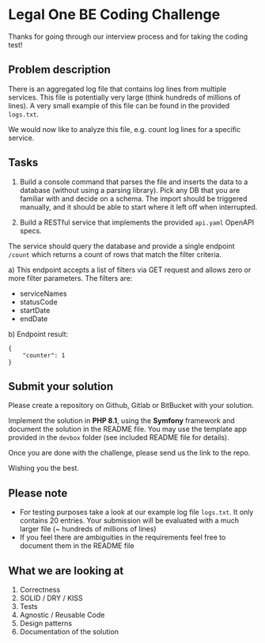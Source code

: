 # Legal One BE Coding Challenge

Thanks for going through our interview process and for taking the coding test!

## Problem description

There is an aggregated log file that contains log lines from multiple services. This file is potentially very large (think hundreds of millions of lines). A very small example of this file can be found in the provided `logs.txt`.

We would now like to analyze this file, e.g. count log lines for a specific service.

## Tasks

1. Build a console command that parses the file and inserts the data to a database (without using a parsing library). Pick any DB that you are familiar with and decide on a schema. The import should be triggered manually, and it should be able to start where it left off when interrupted.

2. Build a RESTful service that implements the provided `api.yaml` OpenAPI specs.

The service should query the database and provide a single endpoint `/count` which returns a count of rows that match the filter criteria.

   a) This endpoint accepts a list of filters via GET request and allows zero or more filter parameters. The filters are:
   - serviceNames
   - statusCode
   - startDate
   - endDate
   
   b) Endpoint result:

```
{
    "counter": 1
}
```

## Submit your solution

Please create a repository on Github, Gitlab or BitBucket with your solution.

Implement the solution in **PHP 8.1**, using the **Symfony** framework and document the solution in the README file. You may use the template app provided in the `devbox` folder (see included README file for details). 

Once you are done with the challenge, please send us the link to the repo.

Wishing you the best.

## Please note

- For testing purposes take a look at our example log file `logs.txt`. It only contains 20 entries. Your submission will be evaluated with a much larger file (~ hundreds of millions of lines)
- If you feel there are ambiguities in the requirements feel free to document them in the README file

## What we are looking at

1. Correctness
2. SOLID / DRY / KISS
3. Tests
4. Agnostic / Reusable Code
5. Design patterns
6. Documentation of the solution
